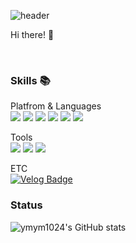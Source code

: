 
![header](https://capsule-render.vercel.app/api?type=waving&color=gradient&height=150&section=header&text=&fontAlign=70)

Hi there! 👋

<br>

### Skills 📚

Platfrom & Languages<br>
<img src="https://img.shields.io/badge/Kotlin-7F52FF?style=flat-square&logo=Kotlin&logoColor=white"/>  <img src="https://img.shields.io/badge/Javascript-ffb13b?style=flat-square&logo=javascript&logoColor=white"/>
<img src="https://img.shields.io/badge/Python-3766AB?style=flat-square&logo=Python&logoColor=white"/>
<img src="https://img.shields.io/badge/Android-3DDC84?style=flat-square&logo=Android&logoColor=white"/> 
<img src="https://img.shields.io/badge/Node.js-339933?style=flat-square&logo=Node.js&logoColor=white"/></a> 
<img src="https://img.shields.io/badge/React-61DAFB?style=flat-square&logo=React&logoColor=black"/><br>
 

Tools<br>
<img src="https://img.shields.io/badge/Firebase-FFCA28?style=flat-square&logo=Firebase&logoColor=black"/> <img src="https://img.shields.io/badge/Git-F05032?style=flat-square&logo=Git&logoColor=white"/> <img src="https://img.shields.io/badge/Express-000000?style=flat-square&logo=Express&logoColor=white"/> 

ETC <br>
[![Velog Badge](http://img.shields.io/badge/-Velog-20c997?style=flat&link=https://velog.io/@ymj10)](https://velog.io/@ymj10)

### Status
![ymym1024's GitHub stats](https://github-readme-stats.vercel.app/api?username=ymym1024&show_icons=true&theme=tokyonight)
